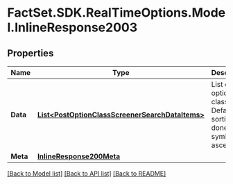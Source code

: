 # FactSet.SDK.RealTimeOptions.Model.InlineResponse2003

## Properties

Name | Type | Description | Notes
------------ | ------------- | ------------- | -------------
**Data** | [**List&lt;PostOptionClassScreenerSearchDataItems&gt;**](PostOptionClassScreenerSearchDataItems.md) | List of option classes. Default sorting is done by symbol ascending. | [optional] 
**Meta** | [**InlineResponse200Meta**](InlineResponse200Meta.md) |  | [optional] 

[[Back to Model list]](../README.md#documentation-for-models) [[Back to API list]](../README.md#documentation-for-api-endpoints) [[Back to README]](../README.md)

